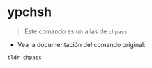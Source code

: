 # ypchsh

> Este comando es un alias de `chpass`.

- Vea la documentación del comando original:

`tldr chpass`
